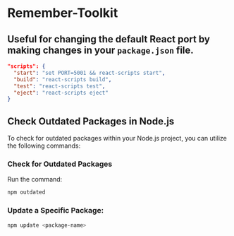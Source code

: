 # Remember-Toolkit

## Useful for changing the default React port by making changes in your `package.json` file.

```json
"scripts": {
  "start": "set PORT=5001 && react-scripts start",
  "build": "react-scripts build",
  "test": "react-scripts test",
  "eject": "react-scripts eject"
}
```
## Check Outdated Packages in Node.js

To check for outdated packages within your Node.js project, you can utilize the following commands:

### Check for Outdated Packages
Run the command:
```bash
npm outdated
```

### Update a Specific Package:
```bash
npm update <package-name>
```


